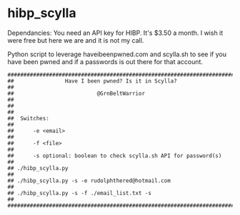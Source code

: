 # hibp_scylla

Dependancies:
You need an API key for HIBP. It's $3.50 a month. I wish it were free but here we are and it is not my call.

Python script to leverage haveibeenpwned.com and scylla.sh to see if you have been pwned and if a passwords is out there for that account.

	########################################################################
	##                Have I been pwned? Is it in Scylla?                 ##
	##                          @GrnBeltWarrior                           ##
	##                                                                    ##
	##  Switches:                                                         ##
	##  	-e <email>                                                    ##
	##  	-f <file>                                                     ##
	##  	-s optional: boolean to check scylla.sh API for password(s)   ##
	## ./hibp_scylla.py                                                   ##
	## ./hibp_scylla.py -s -e rudolphthered@hotmail.com                   ##
	## ./hibp_scylla.py -s -f ./email_list.txt -s                         ##
	########################################################################
